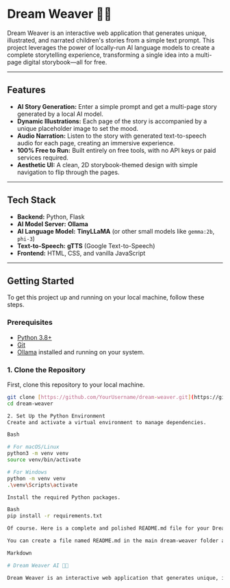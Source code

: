 # Dream Weaver  📖✨

Dream Weaver is an interactive web application that generates unique, illustrated, and narrated children's stories from a simple text prompt. This project leverages the power of locally-run AI language models to create a complete storytelling experience, transforming a single idea into a multi-page digital storybook—all for free.



---
## Features

* **AI Story Generation:** Enter a simple prompt and get a multi-page story generated by a local AI model.
* **Dynamic Illustrations:** Each page of the story is accompanied by a unique placeholder image to set the mood.
* **Audio Narration:** Listen to the story with generated text-to-speech audio for each page, creating an immersive experience.
* **100% Free to Run:** Built entirely on free tools, with no API keys or paid services required.
* **Aesthetic UI:** A clean, 2D storybook-themed design with simple navigation to flip through the pages.

---
## Tech Stack

* **Backend:** Python, Flask
* **AI Model Server:** **Ollama**
* **AI Language Model:** **TinyLLaMA** (or other small models like `gemma:2b`, `phi-3`)
* **Text-to-Speech:** **gTTS** (Google Text-to-Speech)
* **Frontend:** HTML, CSS, and vanilla JavaScript

---
## Getting Started

To get this project up and running on your local machine, follow these steps.

### Prerequisites

* [Python 3.8+](https://www.python.org/downloads/)
* [Git](https://git-scm.com/downloads/)
* [Ollama](https://ollama.com/) installed and running on your system.

### 1. Clone the Repository

First, clone this repository to your local machine.
```bash
git clone [https://github.com/YourUsername/dream-weaver.git](https://github.com/YourUsername/dream-weaver.git)
cd dream-weaver

2. Set Up the Python Environment
Create and activate a virtual environment to manage dependencies.

Bash

# For macOS/Linux
python3 -m venv venv
source venv/bin/activate

# For Windows
python -m venv venv
.\venv\Scripts\activate

Install the required Python packages.

Bash
pip install -r requirements.txt

Of course. Here is a complete and polished README.md file for your Dream Weaver project.

You can create a file named README.md in the main dream-weaver folder and paste the content below into it. When you push this file to GitHub, it will automatically appear as the front page of your repository.

Markdown

# Dream Weaver AI 📖✨

Dream Weaver is an interactive web application that generates unique, illustrated, and narrated children's stories from a simple text prompt. This project leverages the power of locally-run AI language models to create a complete storytelling experience, transforming a single idea into a multi-page digital storybook—all for free.








